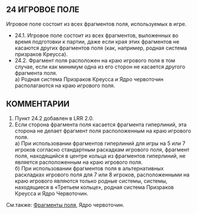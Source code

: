 24 ИГРОВОЕ ПОЛЕ
---

Игровое поле состоит из всех фрагментов поля, используемых в игре.
* 24.1. Игровое поле состоит из всех фрагментов, выложенных во время подготовки к партии, даже если края этих фрагментов не касаются других фрагментов поля (как, например, родная система призраков Креусса).
* 24.2. Фрагмент поля расположен на краю игрового поля в том случае, если как минимум одна из его сторон не касается другого фрагмента поля.  
  а) Родная система Призраков Креусса и Ядро червоточин располагаются на краю игрового поля.

КОММЕНТАРИИ
---
1) Пункт 24.2 добавлен в LRR 2.0.
2) Если сторона фрагмента поля касается фрагмента гиперлиний, эта сторона не делает фрагмент поля расположенным на краю игрового поля.  
  а) При использовании фрагментов гиперлиний для игры на 5 или 7 игроков согласно стандартным раскадкам игрового поля, фрагмент поля, находящийся в центре кольца из фрагментов гиперлиний, не является расположенным на краю игрового поля.  
  б) При использовании фрагментов поля в альтернативных раскладках игрового поля для 7 или 8 игроков, расположенными на краю игрового являются только родные системы, системы, находящиеся в «Третьем кольце», родная система Призраков Креусса и Ядро Червоточин.

См.также: [Фрагменты поля](system_tiles.md), Ядро червоточин.
